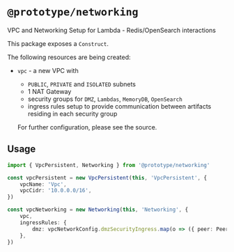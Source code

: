 # `@prototype/networking`

VPC and Networking Setup for Lambda - Redis/OpenSearch interactions

This package exposes a `Construct`.

The following resources are being created:

* `vpc` - a new VPC with
	* `PUBLIC`, `PRIVATE` and `ISOLATED` subnets
	* 1 NAT Gateway
	* security groups for `DMZ`, `Lambdas`, `MemoryDB`, `OpenSearch`
	* ingress rules setup to provide communication between artifacts residing in each security group

	For further configuration, please see the source.

## Usage

```ts
import { VpcPersistent, Networking } from '@prototype/networking'

const vpcPersistent = new VpcPersistent(this, 'VpcPersistent', {
	vpcName: 'Vpc',
	vpcCidr: '10.0.0.0/16',
})

const vpcNetworking = new Networking(this, 'Networking', {
	vpc,
	ingressRules: {
		dmz: vpcNetworkConfig.dmzSecurityIngress.map(o => ({ peer: Peer.ipv4(o.cidr), port: Port.tcp(o.port) })),
	},
})
```
